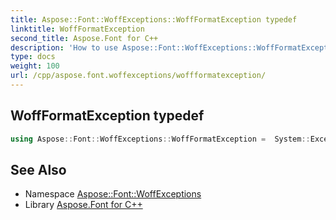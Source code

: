 ```yaml
---
title: Aspose::Font::WoffExceptions::WoffFormatException typedef
linktitle: WoffFormatException
second_title: Aspose.Font for C++
description: 'How to use Aspose::Font::WoffExceptions::WoffFormatException typedef in C++.'
type: docs
weight: 100
url: /cpp/aspose.font.woffexceptions/woffformatexception/
---
```

## WoffFormatException typedef




```cpp
using Aspose::Font::WoffExceptions::WoffFormatException =  System::ExceptionWrapper<Details_WoffFormatException>
```

## See Also

* Namespace [Aspose::Font::WoffExceptions](../)
* Library [Aspose.Font for C++](../../)
